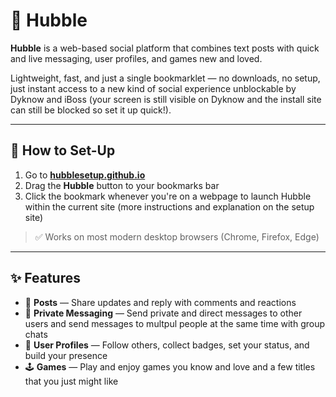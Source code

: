 # 🌌 Hubble

**Hubble** is a web-based social platform that combines text posts with quick and live messaging, user profiles, and games new and loved.

Lightweight, fast, and just a single bookmarklet — no downloads, no setup, just instant access to a new kind of social experience unblockable by Dyknow and iBoss (your screen is still visible on Dyknow and the install site can still be blocked so set it up quick!).

---

## 🚀 How to Set-Up

1. Go to **[hubblesetup.github.io](https://hubblesetup.github.io)**
2. Drag the **Hubble** button to your bookmarks bar
3. Click the bookmark whenever you're on a webpage to launch Hubble within the current site
(more instructions and explanation on the setup site)
> ✅ Works on most modern desktop browsers (Chrome, Firefox, Edge)

---

## ✨ Features

- 📢 **Posts** — Share updates and reply with comments and reactions
- 💬 **Private Messaging** — Send private and direct messages to other users and send messages to multpul people at the same time with group chats
- 👤 **User Profiles** — Follow others, collect badges, set your status, and build your presence
- 🕹️ **Games** — Play and enjoy games you know and love and a few titles that you just might like
